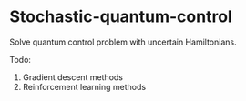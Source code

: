 # Stochastic-quantum-control
Solve quantum control problem with uncertain Hamiltonians. 

Todo:
1. Gradient descent methods
2. Reinforcement learning methods
